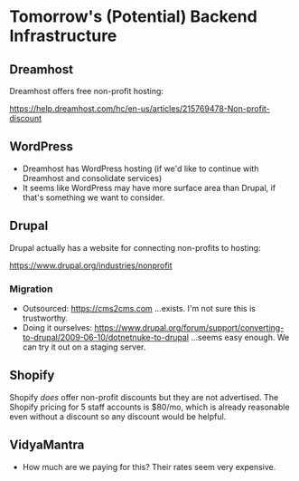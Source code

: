# Tomorrow's (Potential) Backend Infrastructure


## Dreamhost

Dreamhost offers free non-profit hosting:

https://help.dreamhost.com/hc/en-us/articles/215769478-Non-profit-discount


## WordPress

- Dreamhost has WordPress hosting (if we'd like to continue with Dreamhost and consolidate services)
- It seems like WordPress may have more surface area than Drupal, if that's something we want to consider.


## Drupal

Drupal actually has a website for connecting non-profits to hosting:

https://www.drupal.org/industries/nonprofit

### Migration

- Outsourced:
    https://cms2cms.com
    ...exists. I'm not sure this is trustworthy.
- Doing it ourselves:
    https://www.drupal.org/forum/support/converting-to-drupal/2009-06-10/dotnetnuke-to-drupal
    ...seems easy enough. We can try it out on a staging server.


## Shopify

Shopify *does* offer non-profit discounts but they are not advertised. The Shopify pricing for 5 staff accounts is $80/mo, which is already reasonable even without a discount so any discount would be helpful.


## VidyaMantra

- How much are we paying for this? Their rates seem very expensive.
